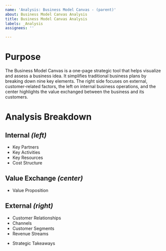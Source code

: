 ```yaml
---
name: 'Analysis: Business Model Canvas - (parent)'
about: Business Model Canvas Analysis
title: Business Model Canvas Analysis
labels: _Analysis
assignees: ''

---
```


# Purpose

The Business Model Canvas is a one-page strategic tool that helps visualize and assess a business idea. It simplifies traditional business plans by breaking down nine key elements. The right side focuses on external, customer-related factors, the left on internal business operations, and the center highlights the value exchanged between the business and its customers.

# Analysis Breakdown

## Internal _(left)_

- Key Partners
- Key Activities
- Key Resources
- Cost Structure

## Value Exchange _(center)_

- Value Proposition

## External _(right)_

- Customer Relationships
- Channels
- Customer Segments
- Revenue Streams

* Strategic Takeaways
